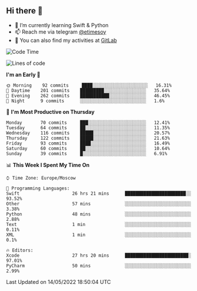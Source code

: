 ## Hi there 👋
- 🌱 I’m currently learning Swift & Python
- 📫 Reach me via telegram [@etimesoy](https://t.me/etimesoy/)
- 🦊 You can also find my activities at [GitLab](https://gitlab.com/etimesoy)

<!--START_SECTION:waka-->
![Code Time](http://img.shields.io/badge/Code%20Time-0%20secs-blue)

![Lines of code](https://img.shields.io/badge/From%20Hello%20World%20I%27ve%20Written-189%20Thousand%20lines%20of%20code-blue)

**I'm an Early 🐤** 

```text
🌞 Morning    92 commits     ████░░░░░░░░░░░░░░░░░░░░░   16.31% 
🌆 Daytime    201 commits    █████████░░░░░░░░░░░░░░░░   35.64% 
🌃 Evening    262 commits    ███████████░░░░░░░░░░░░░░   46.45% 
🌙 Night      9 commits      ░░░░░░░░░░░░░░░░░░░░░░░░░   1.6%

```
📅 **I'm Most Productive on Thursday** 

```text
Monday       70 commits     ███░░░░░░░░░░░░░░░░░░░░░░   12.41% 
Tuesday      64 commits     ██░░░░░░░░░░░░░░░░░░░░░░░   11.35% 
Wednesday    116 commits    █████░░░░░░░░░░░░░░░░░░░░   20.57% 
Thursday     122 commits    █████░░░░░░░░░░░░░░░░░░░░   21.63% 
Friday       93 commits     ████░░░░░░░░░░░░░░░░░░░░░   16.49% 
Saturday     60 commits     ██░░░░░░░░░░░░░░░░░░░░░░░   10.64% 
Sunday       39 commits     █░░░░░░░░░░░░░░░░░░░░░░░░   6.91%

```


📊 **This Week I Spent My Time On** 

```text
⌚︎ Time Zone: Europe/Moscow

💬 Programming Languages: 
Swift                    26 hrs 21 mins      ███████████████████████░░   93.52% 
Other                    57 mins             ░░░░░░░░░░░░░░░░░░░░░░░░░   3.38% 
Python                   48 mins             ░░░░░░░░░░░░░░░░░░░░░░░░░   2.88% 
Text                     1 min               ░░░░░░░░░░░░░░░░░░░░░░░░░   0.11% 
XML                      1 min               ░░░░░░░░░░░░░░░░░░░░░░░░░   0.1%

🔥 Editors: 
Xcode                    27 hrs 20 mins      ████████████████████████░   97.01% 
PyCharm                  50 mins             ░░░░░░░░░░░░░░░░░░░░░░░░░   2.99%

```


 Last Updated on 14/05/2022 18:50:04 UTC
<!--END_SECTION:waka-->

